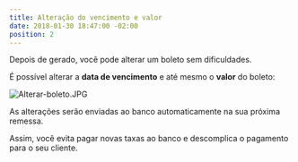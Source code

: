 ```yaml
---
title: Alteração do vencimento e valor
date: 2018-01-30 18:47:00 -02:00
position: 2
---
```


Depois de gerado, você pode alterar um boleto sem dificuldades.

É possível alterar a **data de vencimento** e até mesmo o **valor** do boleto:

![Alterar-boleto.JPG](/uploads/Alterar-boleto.JPG)

As alterações serão enviadas ao banco automaticamente na sua próxima remessa.

Assim, você evita pagar novas taxas ao banco e descomplica o pagamento para o seu cliente.